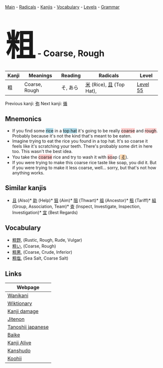 <style> bigfont {font-size: 100px}</style>
[Main](../index.md) -
[Radicals](../radicals.md) -
[Kanjis](../kanjis.md) -
[Vocabulary](../vocabulary.md) -
[Levels](../levels.md) -
[Grammar](../grammar.md)
# <bigfont> 粗</bigfont> - Coarse, Rough 

| Kanji | Meanings | Reading | Radicals | Level |
| --- | --- | --- | --- | --- |
| 粗 | Coarse, Rough | そ, あら | [米](../radicals/米.md) (Rice), [且](../radicals/且.md) (Top Hat),  | [Level 55](../levels/wk_level55.md) |

Previous kanji: [弥](弥.md) Next kanji: [循](循.md) 

## Mnemonics
 * If you find some <span style="background-color:#ADD8E6"> rice</span> in a <span style="background-color:#ADD8E6"> top hat</span> it's going to be really <span style="background-color:#ffcccb"> coarse</span> and <span style="background-color:#ffcccb"> rough</span>. Probably because it's not the kind that's meant to be eaten.
* Imagine trying to eat the rice you found in a top hat. It's so coarse it feels like it's scratching your teeth. There's probably some dirt in here too. This wasn't the best idea.
* You take the <span style="background-color:#ffcccb"> coarse</span> rice and try to wash it with <span style="background-color:#ffcccb"> so</span>ap (<span style="background-color:#fed8b1"> [そ](https://jisho.org/search/そ)</span>).
* If you were trying to make this coarse rice taste like soap, you did it. But if you were trying to make it less coarse, well... sorry, but that's not how anything works.


## Similar kanjis
 * [且](且.md) (Also)* [助](助.md) (Help)* [狙](狙.md) (Aim)* [阻](阻.md) (Thwart)* [祖](祖.md) (Ancestor)* [租](租.md) (Tariff)* [組](組.md) (Group, Association, Team)* [査](査.md) (Inspect, Investigate, Inspection, Investigation)* [宜](宜.md) (Best Regards)


## Vocabulary
 * [粗野](../vocabulary/粗.md), (Rustic, Rough, Rude, Vulgar)
* [粗い](../vocabulary/粗.md), (Coarse, Rough)
* [粗悪](../vocabulary/粗.md), (Coarse, Crude, Inferior)
* [粗塩](../vocabulary/粗.md), (Sea Salt, Coarse Salt)



## Links 

| Webpage |
| --- |
| [Wanikani          ](https://www.wanikani.com/kanji/粗) |
| [Wiktionary        ](https://en.wiktionary.org/wiki/粗) |
| [Kanji damage      ](http://www.kanjidamage.com/kanji/search?utf8=✓&q=粗) |
| [Jitenon           ](https://jitenon.com/kanji/粗) |
| [Tanoshii japanese ](https://www.tanoshiijapanese.com/dictionary/kanji.cfm?k=粗) |
| [Baike             ](https://baike.baidu.com/item/粗) |
| [Kanji Alive       ](https://app.kanjialive.com/粗) |
| [Kanshudo          ](https://www.kanshudo.com/searchmn?q=粗) |
| [Koohii            ](https://kanji.koohii.com/study/kanji/粗) |
